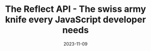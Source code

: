 ---
date: 2023-11-09
tags: js, ts, reflect
name: delpuppo.net
url: https://blog.delpuppo.net/the-reflect-api-the-swiss-army-knife-every-javascript-developer-needs?source%253Dmore_series_bottom_blogs
type: article
title: The Reflect API - The swiss army knife every JavaScript developer needs
slides_url:
recording_url:
city:
country:
country_code:
language: English
---